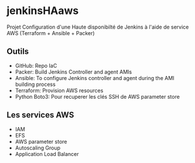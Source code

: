 # jenkinsHAaws
Projet Configuration d'une Haute disponibilté de Jenkins à l'aide de service AWS (Terraform + Ansible + Packer)
## Outils
- GitHub: Repo IaC
- Packer: Build Jenkins Controller and agent AMIs
- Ansible: To configure Jenkins controller and agent during the AMI building process
- Terraform: Provision AWS resources
- Python Boto3: Pour recuperer les clés SSH de AWS parameter store

## Les services AWS
- IAM
- EFS
- AWS parameter store
- Autoscaling Group
- Application Load Balancer
